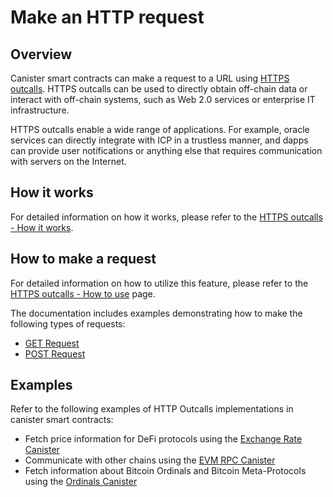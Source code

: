# Make an HTTP request

## Overview 

Canister smart contracts can make a request to a URL using [HTTPS outcalls](https://internetcomputer.org/https-outcalls). HTTPS outcalls can be used to directly obtain off-chain data or interact with off-chain systems, such as Web 2.0 services or enterprise IT infrastructure.

HTTPS outcalls enable a wide range of applications. For example, oracle services can directly integrate with ICP in a trustless manner, and dapps can provide user notifications or anything else that requires communication with servers on the Internet.

## How it works

For detailed information on how it works, please refer to the [HTTPS outcalls - How it works](/docs/current/references/https-outcalls-how-it-works).

## How to make a request

For detailed information on how to utilize this feature, please refer to the [HTTPS outcalls - How to use](./https-outcalls-how-to-use.md) page.

The documentation includes examples demonstrating how to make the following types of requests:
- [GET Request](./https-outcalls-get.mdx)
- [POST Request](./https-outcalls-post.mdx)

## Examples

Refer to the following examples of HTTP Outcalls implementations in canister smart contracts:

- Fetch price information for DeFi protocols using the [Exchange Rate Canister](https://github.com/dfinity/exchange-rate-canister)
- Communicate with other chains using the [EVM RPC Canister](https://github.com/internet-computer-protocol/evm-rpc-canister)
- Fetch information about Bitcoin Ordinals and Bitcoin Meta-Protocols using the [Ordinals Canister](https://github.com/sardariuss/ordinals_canister)
